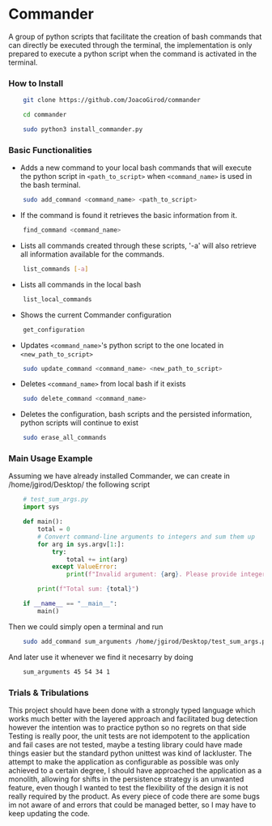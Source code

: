 # Commander
A group of python scripts that facilitate the creation of bash commands that can directly be executed through the terminal, the implementation is only prepared to execute a python script when the command is activated in the terminal.

### How to Install
```bash
    git clone https://github.com/JoacoGirod/commander
```
```bash
    cd commander
```
```bash
    sudo python3 install_commander.py
```

### Basic Functionalities
- Adds a new command to your local bash commands that will execute the python script in ```<path_to_script>```  when ```<command_name>``` is used in the bash terminal.
```bash
    sudo add_command <command_name> <path_to_script>
```
- If the command is found it retrieves the basic information from it.
```bash
    find_command <command_name>
```
- Lists all commands created through these scripts, '-a' will also retrieve all information available for the commands.
```bash
    list_commands [-a]
```
- Lists all commands in the local bash
```bash
    list_local_commands
```
- Shows the current Commander configuration
```bash
    get_configuration
```
- Updates ```<command_name>```'s python script to the one located in ```<new_path_to_script>```
```bash
    sudo update_command <command_name> <new_path_to_script>
```
- Deletes ```<command_name>``` from local bash if it exists
```bash
    sudo delete_command <command_name>
```
- Deletes the configuration, bash scripts and the persisted information, python scripts will continue to exist
```bash
    sudo erase_all_commands
```

### Main Usage Example
Assuming we have already installed Commander, we can create in /home/jgirod/Desktop/ the following script
```python
    # test_sum_args.py
    import sys

    def main():
        total = 0
        # Convert command-line arguments to integers and sum them up
        for arg in sys.argv[1:]:
            try:
                total += int(arg)
            except ValueError:
                print(f"Invalid argument: {arg}. Please provide integer arguments only.")

        print(f"Total sum: {total}")

    if __name__ == "__main__":
        main()
```
Then we could simply open a terminal and run
```bash
    sudo add_command sum_arguments /home/jgirod/Desktop/test_sum_args.py
```
And later use it whenever we find it necesarry by doing
```bash
    sum_arguments 45 54 34 1
```

### Trials & Tribulations
This project should have been done with a strongly typed language which works much better with the layered approach and facilitated bug detection however the intention was to practice python so no regrets on that side
Testing is really poor, the unit tests are not idempotent to the application and fail cases are not tested, maybe a testing library could have made things easier but the standard python unittest was kind of lackluster.
The attempt to make the application as configurable as possible was only achieved to a certain degree, I should have approached the application as a monolith, allowing for shifts in the persistence strategy is an unwanted feature, even though I wanted to test the flexibility of the design it is not really required by the product.
As every piece of code there are some bugs im not aware of and errors that could be managed better, so I may have to keep updating the code.